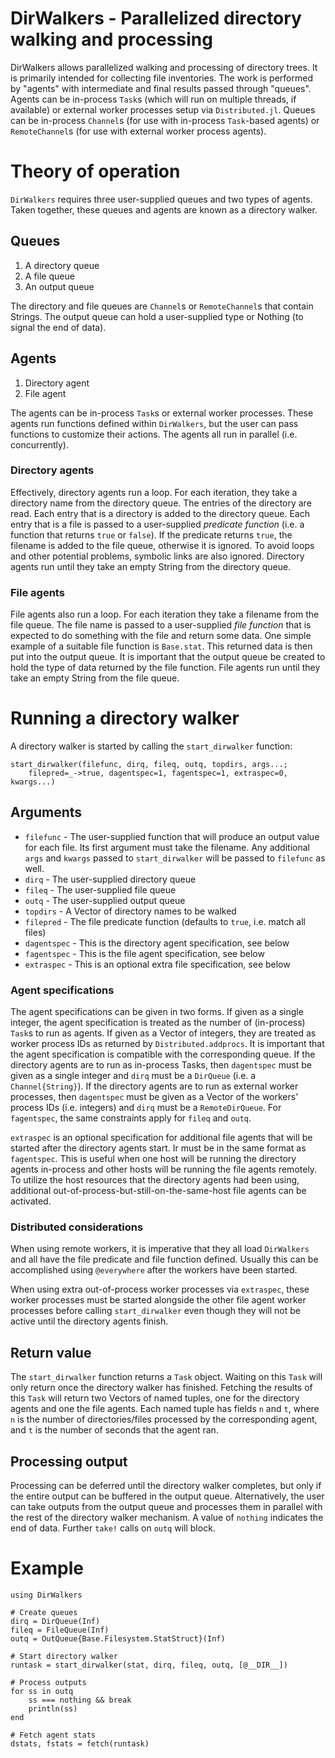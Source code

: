 # DirWalkers - Parallelized directory walking and processing

DirWalkers allows parallelized walking and processing of directory trees.  It is
primarily intended for collecting file inventories.  The work is performed by
"agents" with intermediate and final results passed through "queues".  Agents
can be in-process `Task`s (which will run on multiple threads, if available) or
external worker processes setup via `Distributed.jl`.  Queues can be in-process
`Channel`s (for use with in-process `Task`-based agents) or `RemoteChannel`s
(for use with external worker process agents).

# Theory of operation

`DirWalkers` requires three user-supplied queues and two types of agents.  Taken
together, these queues and agents are known as a directory walker.

## Queues

1. A directory queue
2. A file queue
3. An output queue

The directory and file queues are `Channel`s or `RemoteChannel`s that contain
Strings.  The output queue can hold a user-supplied type or Nothing (to signal
the end of data).

## Agents

1. Directory agent
2. File agent

The agents can be in-process `Task`s or external worker processes.  These
agents run functions defined within `DirWalkers`, but the user can pass
functions to customize their actions.  The agents all run in parallel (i.e.
concurrently).

### Directory agents

Effectively, directory agents run a loop.  For each iteration, they take a
directory name from the directory queue.  The entries of the directory are read.
Each entry that is a directory is added to the directory queue.  Each entry that
is a file is passed to a user-supplied *predicate function* (i.e. a function
that returns `true` or `false`).  If the predicate returns `true`, the filename
is added to the file queue, otherwise it is ignored.  To avoid loops and other
potential problems, symbolic links are also ignored.  Directory agents run
until they take an empty String from the directory queue.

### File agents

File agents also run a loop.  For each iteration they take a filename from the
file queue.  The file name is passed to a user-supplied *file function* that is
expected to do something with the file and return some data.  One simple example
of a suitable file function is `Base.stat`.  This returned data is then put into
the output queue.  It is important that the output queue be created to hold the
type of data returned by the file function.  File agents run until they take an
empty String from the file queue.

# Running a directory walker

A directory walker is started by calling the `start_dirwalker` function:

    start_dirwalker(filefunc, dirq, fileq, outq, topdirs, args...;
        filepred=_->true, dagentspec=1, fagentspec=1, extraspec=0, kwargs...)

## Arguments

- `filefunc` - The user-supplied function that will produce an output
  value for each file.  Its first argument must take the filename.  Any
  additional `args` and `kwargs` passed to `start_dirwalker` will be passed to
  `filefunc` as well.
- `dirq` - The user-supplied directory queue
- `fileq` - The user-supplied file queue
- `outq` - The user-supplied output queue
- `topdirs` - A Vector of directory names to be walked
- `filepred` - The file predicate function (defaults to `true`, i.e. match all
  files)
- `dagentspec` - This is the directory agent specification, see below
- `fagentspec` - This is the file agent specification, see below
- `extraspec` - This is an optional extra file specification, see below

### Agent specifications

The agent specifications can be given in two forms.  If given as a single
integer, the agent specification is treated as the number of (in-process)
`Task`s to run as agents.  If given as a Vector of integers, they are treated
as worker process IDs as returned by `Distributed.addprocs`.  It is important
that the agent specification is compatible with the corresponding queue.  If the
directory agents are to run as in-process Tasks, then `dagentspec` must be given
as a single integer and `dirq` must be a `DirQueue` (i.e. a `Channel{String}`).
If the directory agents are to run as external worker processes, then
`dagentspec` must be given as a Vector of the workers' process IDs (i.e.
integers) and `dirq` must be a `RemoteDirQueue`.  For `fagentspec`, the same
constraints apply for `fileq` and `outq`.

`extraspec` is an optional specification for additional file agents that will be
started after the directory agents start.  Ir must be in the same format as
`fagentspec`.  This is useful when one host will be running the directory agents
in-process and other hosts will be running the file agents remotely.  To utilize
the host resources that the directory agents had been using, additional
out-of-process-but-still-on-the-same-host file agents can be activated.

### Distributed considerations

When using remote workers, it is imperative that they all load `DirWalkers` and
all have the file predicate and file function defined.  Usually this can be
accomplished using `@everywhere` after the workers have been started.

When using extra out-of-process worker processes via `extraspec`, these worker
processes must be started alongside the other file agent worker processes before
calling `start_dirwalker` even though they will not be active until the
directory agents finish.

## Return value

The `start_dirwalker` function returns a `Task` object.  Waiting on this `Task`
will only return once the directory walker has finished.  Fetching the results
of this `Task` will return two Vectors of named tuples, one for the directory
agents and one the file agents.  Each named tuple has fields `n` and `t`, where
`n` is the number of directories/files processed by the corresponding agent, and
`t` is the number of seconds that the agent ran.

## Processing output

Processing can be deferred until the directory walker completes, but only if the
entire output can be buffered in the output queue.  Alternatively, the user can
take outputs from the output queue and processes them in parallel with the rest
of the directory walker mechanism.  A value of `nothing` indicates the end of
data.  Further `take!` calls on `outq` will block.

# Example

    using DirWalkers

    # Create queues
    dirq = DirQueue(Inf)
    fileq = FileQueue(Inf)
    outq = OutQueue{Base.Filesystem.StatStruct}(Inf)

    # Start directory walker
    runtask = start_dirwalker(stat, dirq, fileq, outq, [@__DIR__])

    # Process outputs
    for ss in outq
        ss === nothing && break
        println(ss)
    end

    # Fetch agent stats
    dstats, fstats = fetch(runtask)

